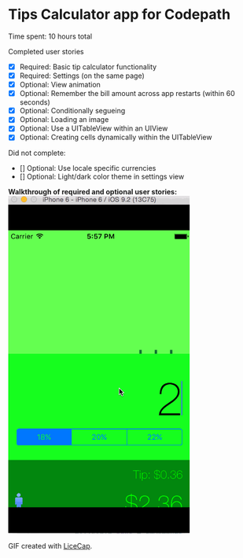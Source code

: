 Tips Calculator app for Codepath
==============

Time spent: 10 hours total

Completed user stories 
* [x] Required: Basic tip calculator functionality
* [x] Required: Settings (on the same page)
* [x] Optional: View animation
* [x] Optional: Remember the bill amount across app restarts (within 60 seconds)
* [x] Optional: Conditionally segueing
* [x] Optional: Loading an image
* [x] Optional: Use a UITableView within an UIView
* [x] Optional: Creating cells dynamically within the UITableView

Did not complete: 
* [] Optional: Use locale specific currencies
* [] Optional: Light/dark color theme in settings view 

**Walkthrough of required and optional user stories:**
![](screen_shot.gif)

GIF created with [LiceCap](http://www.cockos.com/licecap/).